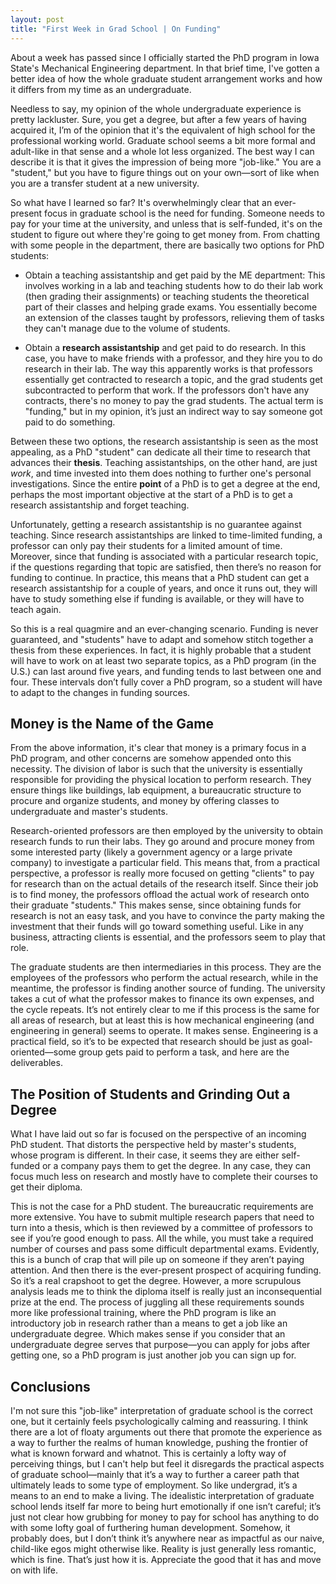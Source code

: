 ```yaml
---
layout: post
title: "First Week in Grad School | On Funding"
---
```


About a week has passed since I officially started the PhD program in Iowa State's Mechanical Engineering department. In that brief time, I've gotten a better idea of how the whole graduate student arrangement works and how it differs from my time as an undergraduate.

Needless to say, my opinion of the whole undergraduate experience is pretty lackluster. Sure, you get a degree, but after a few years of having acquired it, I’m of the opinion that it's the equivalent of high school for the professional working world. Graduate school seems a bit more formal and adult-like in that sense and a whole lot less organized. The best way I can describe it is that it gives the impression of being more "job-like." You are a "student," but you have to figure things out on your own—sort of like when you are a transfer student at a new university.

So what have I learned so far? It's overwhelmingly clear that an ever-present focus in graduate school is the need for funding. Someone needs to pay for your time at the university, and unless that is self-funded, it's on the student to figure out where they're going to get money from. From chatting with some people in the department, there are basically two options for PhD students:

- Obtain a teaching assistantship and get paid by the ME department: This involves working in a lab and teaching students how to do their lab work (then grading their assignments) or teaching students the theoretical part of their classes and helping grade exams. You essentially become an extension of the classes taught by professors, relieving them of tasks they can't manage due to the volume of students.

- Obtain a **research assistantship** and get paid to do research. In this case, you have to make friends with a professor, and they hire you to do research in their lab. The way this apparently works is that professors essentially get contracted to research a topic, and the grad students get subcontracted to perform that work. If the professors don't have any contracts, there's no money to pay the grad students. The actual term is "funding," but in my opinion, it’s just an indirect way to say someone got paid to do something.

Between these two options, the research assistantship is seen as the most appealing, as a PhD "student" can dedicate all their time to research that advances their **thesis**. Teaching assistantships, on the other hand, are just _work_, and time invested into them does nothing to further one's personal investigations. Since the entire **point** of a PhD is to get a degree at the end, perhaps the most important objective at the start of a PhD is to get a research assistantship and forget teaching.

Unfortunately, getting a research assistantship is no guarantee against teaching. Since research assistantships are linked to time-limited funding, a professor can only pay their students for a limited amount of time. Moreover, since that funding is associated with a particular research topic, if the questions regarding that topic are satisfied, then there’s no reason for funding to continue. In practice, this means that a PhD student can get a research assistantship for a couple of years, and once it runs out, they will have to study something else if funding is available, or they will have to teach again.

So this is a real quagmire and an ever-changing scenario. Funding is never guaranteed, and "students" have to adapt and somehow stitch together a thesis from these experiences. In fact, it is highly probable that a student will have to work on at least two separate topics, as a PhD program (in the U.S.) can last around five years, and funding tends to last between one and four. These intervals don’t fully cover a PhD program, so a student will have to adapt to the changes in funding sources.

## Money is the Name of the Game
From the above information, it's clear that money is a primary focus in a PhD program, and other concerns are somehow appended onto this necessity. The division of labor is such that the university is essentially responsible for providing the physical location to perform research. They ensure things like buildings, lab equipment, a bureaucratic structure to procure and organize students, and money by offering classes to undergraduate and master's students.

Research-oriented professors are then employed by the university to obtain research funds to run their labs. They go around and procure money from some interested party (likely a government agency or a large private company) to investigate a particular field. This means that, from a practical perspective, a professor is really more focused on getting "clients" to pay for research than on the actual details of the research itself. Since their job is to find money, the professors offload the actual work of research onto their graduate "students." This makes sense, since obtaining funds for research is not an easy task, and you have to convince the party making the investment that their funds will go toward something useful. Like in any business, attracting clients is essential, and the professors seem to play that role.

The graduate students are then intermediaries in this process. They are the employees of the professors who perform the actual research, while in the meantime, the professor is finding another source of funding. The university takes a cut of what the professor makes to finance its own expenses, and the cycle repeats. It’s not entirely clear to me if this process is the same for all areas of research, but at least this is how mechanical engineering (and engineering in general) seems to operate. It makes sense. Engineering is a practical field, so it’s to be expected that research should be just as goal-oriented—some group gets paid to perform a task, and here are the deliverables.

## The Position of Students and Grinding Out a Degree
What I have laid out so far is focused on the perspective of an incoming PhD student. That distorts the perspective held by master's students, whose program is different. In their case, it seems they are either self-funded or a company pays them to get the degree. In any case, they can focus much less on research and mostly have to complete their courses to get their diploma.

This is not the case for a PhD student. The bureaucratic requirements are more extensive. You have to submit multiple research papers that need to turn into a thesis, which is then reviewed by a committee of professors to see if you’re good enough to pass. All the while, you must take a required number of courses and pass some difficult departmental exams. Evidently, this is a bunch of crap that will pile up on someone if they aren’t paying attention. And then there is the ever-present prospect of acquiring funding. So it’s a real crapshoot to get the degree. However, a more scrupulous analysis leads me to think the diploma itself is really just an inconsequential prize at the end. The process of juggling all these requirements sounds more like professional training, where the PhD program is like an introductory job in research rather than a means to get a job like an undergraduate degree. Which makes sense if you consider that an undergraduate degree serves that purpose—you can apply for jobs after getting one, so a PhD program is just another job you can sign up for.

## Conclusions
I'm not sure this "job-like" interpretation of graduate school is the correct one, but it certainly feels psychologically calming and reassuring. I think there are a lot of floaty arguments out there that promote the experience as a way to further the realms of human knowledge, pushing the frontier of what is known forward and whatnot. This is certainly a lofty way of perceiving things, but I can't help but feel it disregards the practical aspects of graduate school—mainly that it’s a way to further a career path that ultimately leads to some type of employment. So like undergrad, it’s a means to an end to make a living. The idealistic interpretation of graduate school lends itself far more to being hurt emotionally if one isn’t careful; it’s just not clear how grubbing for money to pay for school has anything to do with some lofty goal of furthering human development. Somehow, it probably does, but I don’t think it’s anywhere near as impactful as our naive, child-like egos might otherwise like. Reality is just generally less romantic, which is fine. That’s just how it is. Appreciate the good that it has and move on with life.



